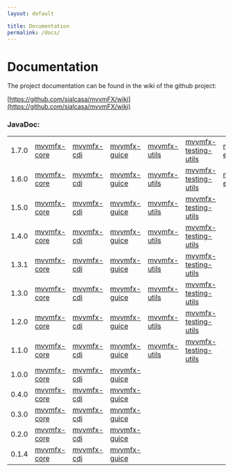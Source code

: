 ```yaml
---
layout: default

title: Documentation
permalink: /docs/
---
```


# Documentation

The project documentation can be found in the wiki of the github project:

[https://github.com/sialcasa/mvvmFX/wiki](https://github.com/sialcasa/mvvmFX/wiki)


### JavaDoc:



| | | | | | | | |
|---|---|---|---|---|---|---|---|
| 1.7.0 | [mvvmfx-core]({{site.baseurl}}/javadoc/1.7.0/mvvmfx/) | [mvvmfx-cdi]({{site.baseurl}}/javadoc/1.7.0/mvvmfx-cdi/) | [mvvmfx-guice]({{site.baseurl}}/javadoc/1.7.0/mvvmfx-guice/)| [mvvmfx-utils]({{site.baseurl}}/javadoc/1.7.0/mvvmfx-utils/) | [mvvmfx-testing-utils]({{site.baseurl}}/javadoc/1.7.0/mvvmfx-testing-utils/) | [mvvmfx-easydi]({{site.baseurl}}/javadoc/1.7.0/mvvmfx-easydi/) | [mvvmfx-validation]({{site.baseurl}}/javadoc/1.7.0/mvvmfx-validation/)
| 1.6.0 | [mvvmfx-core]({{site.baseurl}}/javadoc/1.6.0/mvvmfx/) | [mvvmfx-cdi]({{site.baseurl}}/javadoc/1.6.0/mvvmfx-cdi/) | [mvvmfx-guice]({{site.baseurl}}/javadoc/1.6.0/mvvmfx-guice/)| [mvvmfx-utils]({{site.baseurl}}/javadoc/1.6.0/mvvmfx-utils/) | [mvvmfx-testing-utils]({{site.baseurl}}/javadoc/1.6.0/mvvmfx-testing-utils/) | [mvvmfx-easydi]({{site.baseurl}}/javadoc/1.6.0/mvvmfx-easydi/) | [mvvmfx-validation]({{site.baseurl}}/javadoc/1.6.0/mvvmfx-validation/)
| 1.5.0 | [mvvmfx-core]({{site.baseurl}}/javadoc/1.5.0/mvvmfx/) | [mvvmfx-cdi]({{site.baseurl}}/javadoc/1.5.0/mvvmfx-cdi/) | [mvvmfx-guice]({{site.baseurl}}/javadoc/1.5.0/mvvmfx-guice/)| [mvvmfx-utils]({{site.baseurl}}/javadoc/1.5.0/mvvmfx-utils/) | [mvvmfx-testing-utils]({{site.baseurl}}/javadoc/1.5.0/mvvmfx-testing-utils/)
| 1.4.0 | [mvvmfx-core]({{site.baseurl}}/javadoc/1.4.0/mvvmfx/) | [mvvmfx-cdi]({{site.baseurl}}/javadoc/1.4.0/mvvmfx-cdi/) | [mvvmfx-guice]({{site.baseurl}}/javadoc/1.4.0/mvvmfx-guice/)| [mvvmfx-utils]({{site.baseurl}}/javadoc/1.4.0/mvvmfx-utils/) | [mvvmfx-testing-utils]({{site.baseurl}}/javadoc/1.4.0/mvvmfx-testing-utils/)
| 1.3.1 | [mvvmfx-core]({{site.baseurl}}/javadoc/1.3.1/mvvmfx/) | [mvvmfx-cdi]({{site.baseurl}}/javadoc/1.3.1/mvvmfx-cdi/) | [mvvmfx-guice]({{site.baseurl}}/javadoc/1.3.1/mvvmfx-guice/)| [mvvmfx-utils]({{site.baseurl}}/javadoc/1.3.1/mvvmfx-utils/) | [mvvmfx-testing-utils]({{site.baseurl}}/javadoc/1.3.1/mvvmfx-testing-utils/)
| 1.3.0 | [mvvmfx-core]({{site.baseurl}}/javadoc/1.3.0/mvvmfx/) | [mvvmfx-cdi]({{site.baseurl}}/javadoc/1.3.0/mvvmfx-cdi/) | [mvvmfx-guice]({{site.baseurl}}/javadoc/1.3.0/mvvmfx-guice/)| [mvvmfx-utils]({{site.baseurl}}/javadoc/1.3.0/mvvmfx-utils/) | [mvvmfx-testing-utils]({{site.baseurl}}/javadoc/1.3.0/mvvmfx-testing-utils/)
| 1.2.0 | [mvvmfx-core]({{site.baseurl}}/javadoc/1.2.0/mvvmfx/) | [mvvmfx-cdi]({{site.baseurl}}/javadoc/1.2.0/mvvmfx-cdi/) | [mvvmfx-guice]({{site.baseurl}}/javadoc/1.2.0/mvvmfx-guice/)| [mvvmfx-utils]({{site.baseurl}}/javadoc/1.2.0/mvvmfx-utils/) | [mvvmfx-testing-utils]({{site.baseurl}}/javadoc/1.2.0/mvvmfx-testing-utils/)
| 1.1.0 | [mvvmfx-core]({{site.baseurl}}/javadoc/1.1.0/mvvmfx/) | [mvvmfx-cdi]({{site.baseurl}}/javadoc/1.1.0/mvvmfx-cdi/) | [mvvmfx-guice]({{site.baseurl}}/javadoc/1.1.0/mvvmfx-guice/)| [mvvmfx-utils]({{site.baseurl}}/javadoc/1.1.0/mvvmfx-utils/) | [mvvmfx-testing-utils]({{site.baseurl}}/javadoc/1.1.0/mvvmfx-testing-utils/)
| 1.0.0 | [mvvmfx-core]({{site.baseurl}}/javadoc/1.0.0/mvvmfx/) | [mvvmfx-cdi]({{site.baseurl}}/javadoc/1.0.0/mvvmfx-cdi/) | [mvvmfx-guice]({{site.baseurl}}/javadoc/1.0.0/mvvmfx-guice/)|
| 0.4.0 | [mvvmfx-core]({{site.baseurl}}/javadoc/0.4.0/mvvmfx/) | [mvvmfx-cdi]({{site.baseurl}}/javadoc/0.4.0/mvvmfx-cdi/) | [mvvmfx-guice]({{site.baseurl}}/javadoc/0.4.0/mvvmfx-guice/)|
| 0.3.0 | [mvvmfx-core]({{site.baseurl}}/javadoc/0.3.0/mvvmfx/) | [mvvmfx-cdi]({{site.baseurl}}/javadoc/0.3.0/mvvmfx-cdi/) | [mvvmfx-guice]({{site.baseurl}}/javadoc/0.3.0/mvvmfx-guice/)|
| 0.2.0 | [mvvmfx-core]({{site.baseurl}}/javadoc/0.2.0/mvvmfx/) | [mvvmfx-cdi]({{site.baseurl}}/javadoc/0.2.0/mvvmfx-cdi/) | [mvvmfx-guice]({{site.baseurl}}/javadoc/0.2.0/mvvmfx-guice/)|
| 0.1.4 | [mvvmfx-core]({{site.baseurl}}/javadoc/0.1.4/mvvmfx/) | [mvvmfx-cdi]({{site.baseurl}}/javadoc/0.1.4/mvvmfx-cdi/) | [mvvmfx-guice]({{site.baseurl}}/javadoc/0.1.4/mvvmfx-guice/)|

